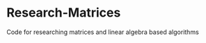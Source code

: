 Research-Matrices
=================

Code for researching matrices and linear algebra based algorithms
